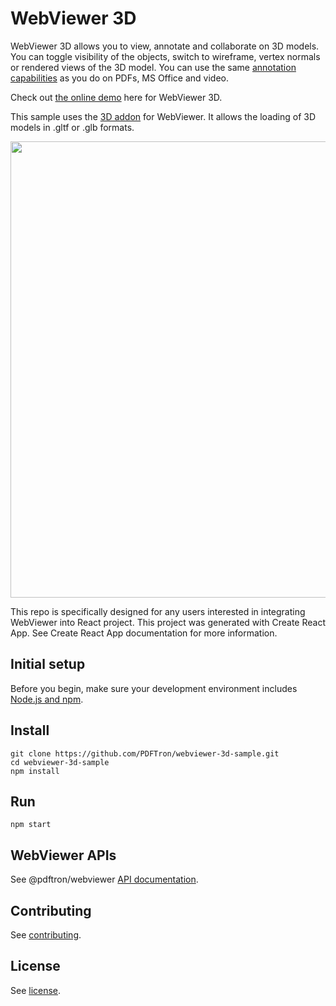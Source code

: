 # WebViewer 3D

WebViewer 3D allows you to view, annotate and collaborate on 3D models. You can toggle visibility of the objects, switch to wireframe, vertex normals or rendered views of the 3D model. You can use the same [annotation capabilities](https://www.pdftron.com/webviewer/demo/) as you do on PDFs, MS Office and video.

Check out [the online demo](https://webviewer-3d.web.app/) here for WebViewer 3D.

This sample uses the [3D addon](https://www.npmjs.com/package/@pdftron/webviewer-3d) for WebViewer. It allows the loading of 3D models in .gltf or .glb formats.

<!-- How to clear image cache: https://stackoverflow.com/questions/26898052/how-to-force-image-cache-update-in-readme-rst-on-github -->
<img src="https://pdftron.s3.amazonaws.com/custom/websitefiles/wv-3d.png" width="730">

This repo is specifically designed for any users interested in integrating WebViewer into React project. This project was generated with Create React App. See Create React App documentation for more information.

## Initial setup

Before you begin, make sure your development environment includes [Node.js and npm](https://www.npmjs.com/get-npm).

## Install

```
git clone https://github.com/PDFTron/webviewer-3d-sample.git
cd webviewer-3d-sample
npm install
```

## Run

```
npm start
```

## WebViewer APIs

See @pdftron/webviewer [API documentation](https://www.pdftron.com/documentation/web/guides/ui/apis).

## Contributing

See [contributing](./CONTRIBUTING.md).

## License

See [license](./LICENSE).
